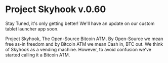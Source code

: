 # Project Skyhook v.0.60

Stay Tuned, it's only getting better! We'll have an update on our custom tablet launcher app soon.

Project Skyhook, The Open-Source Bitcoin ATM. By Open-Source we mean free as-in freedom and by Bitcoin ATM we mean Cash in, BTC out. We think of Skyhook as a vending machine. However, to avoid confusion we've started calling it a Bitcoin ATM.




